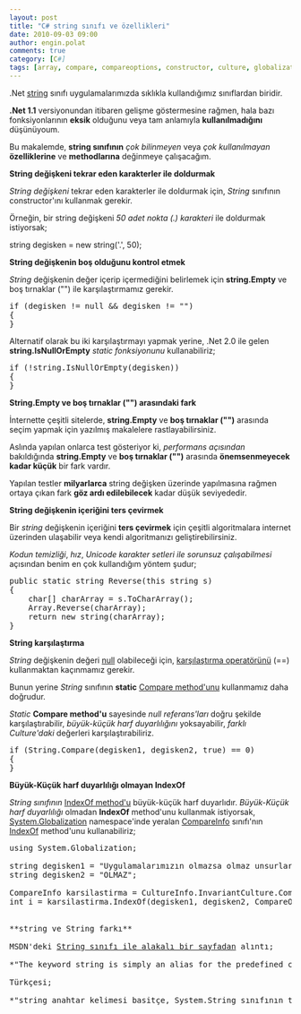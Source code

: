 ```yaml
---
layout: post
title: "C# string sınıfı ve özellikleri"
date: 2010-09-03 09:00
author: engin.polat
comments: true
category: [C#]
tags: [array, compare, compareoptions, constructor, culture, globalization, ignorecase, indexof, isnullorempty, method, property, reverse, string, string.empty]
---
```

.Net <a href="http://msdn.microsoft.com/library/system.string" target="_blank">string</a> sınıfı uygulamalarımızda sıklıkla kullandığımız sınıflardan biridir.

**.Net 1.1** versiyonundan itibaren gelişme göstermesine rağmen, hala bazı fonksiyonlarının **eksik** olduğunu veya tam anlamıyla **kullanılmadığını** düşünüyoum.

Bu makalemde, **string sınıfının** *çok bilinmeyen* veya *çok kullanılmayan* **özelliklerine** ve **methodlarına** değinmeye çalışacağım.

**String değişkeni tekrar eden karakterler ile doldurmak**

*String değişkeni* tekrar eden karakterler ile doldurmak için, *String* sınıfının constructor'ını kullanmak gerekir.

Örneğin, bir string değişkeni *50 adet nokta (.) karakteri* ile doldurmak istiyorsak;



string degisken = new string('.', 50);</pre>

**String değişkenin boş olduğunu kontrol etmek**

*String* değişkenin değer içerip içermediğini belirlemek için **string.Empty** ve boş tırnaklar ("") ile karşılaştırmamız gerekir.

<pre class="brush:csharp">if (degisken != null && degisken != "")
{
}</pre>

Alternatif olarak bu iki karşılaştırmayı yapmak yerine, .Net 2.0 ile gelen **string.IsNullOrEmpty** *static fonksiyonunu* kullanabiliriz;

<pre class="brush:csharp">if (!string.IsNullOrEmpty(degisken))
{
}</pre>

**String.Empty ve boş tırnaklar ("") arasındaki fark**

İnternette çeşitli sitelerde, **string.Empty** ve **boş tırnaklar ("")** arasında seçim yapmak için yazılmış makalelere rastlayabilirsiniz.

Aslında yapılan onlarca test gösteriyor ki, *performans açısından* bakıldığında **string.Empty** ve **boş tırnaklar ("")** arasında **önemsenmeyecek kadar küçük** bir fark vardır.

Yapılan testler **milyarlarca** string değişken üzerinde yapılmasına rağmen ortaya çıkan fark **göz ardı edilebilecek** kadar düşük seviyededir.

**String değişkenin içeriğini ters çevirmek**

Bir *string* değişkenin içeriğini **ters çevirmek** için çeşitli algoritmalara internet üzerinden ulaşabilir veya kendi algoritmanızı geliştirebilirsiniz.

*Kodun temizliği*, *hız*, *Unicode karakter setleri ile sorunsuz çalışabilmesi* açısından benim en çok kullandığım yöntem şudur;

<pre class="brush:csharp">public static string Reverse(this string s)
{
    char[] charArray = s.ToCharArray();
    Array.Reverse(charArray);
    return new string(charArray);
}</pre>

**String karşılaştırma**

*String* değişkenin değeri <a href="http://msdn.microsoft.com/en-us/library/edakx9da.aspx" target="_blank">null</a> olabileceği için, <a href="http://msdn.microsoft.com/library/53k8ybth.aspx" target="_blank">karşılaştırma operatörünü</a> (==) kullanmaktan kaçınmamız gerekir.

Bunun yerine *String* sınıfının **static** <a href="http://msdn.microsoft.com/library/system.string.compare" target="_blank">Compare method'unu</a> kullanmamız daha doğrudur.

*Static* **Compare method'u** sayesinde *null referans'ları* doğru şekilde karşılaştırabilir, *büyük-küçük harf duyarlılığını* yoksayabilir, *farklı Culture'daki* değerleri karşılaştırabiliriz.

<pre class="brush:csharp">if (String.Compare(degisken1, degisken2, true) == 0)
{
}</pre>

**Büyük-Küçük harf duyarlılığı olmayan IndexOf**

*String sınıfının* <a href="http://msdn.microsoft.com/library/system.string.indexof" target="_blank">IndexOf method'u</a> büyük-küçük harf duyarlıdır. *Büyük-Küçük harf duyarlılığı* olmadan **IndexOf** method'unu kullanmak istiyorsak, <a href="http://msdn.microsoft.com/library/system.globalization" target="_blank">System.Globalization</a> namespace'inde yeralan <a href="http://msdn.microsoft.com/library/system.globalization.compareinfo" target="_blank">CompareInfo</a> sınıfı'nın <a href="http://msdn.microsoft.com/library/system.globalization.compareinfo.indexof" target="_blank">IndexOf</a> method'unu kullanabiliriz;

<pre class="brush:csharp">using System.Globalization;

string degisken1 = "Uygulamalarımızın olmazsa olmaz unsurları değişkenlerdir";
string degisken2 = "OLMAZ";

CompareInfo karsilastirma = CultureInfo.InvariantCulture.CompareInfo;
int i = karsilastirma.IndexOf(degisken1, degisken2, CompareOptions.IgnoreCase);


**string ve String farkı**

MSDN'deki <a href="http://msdn2.microsoft.com/En-US/library/aa691153.aspx" target="_blank">String sınıfı ile alakalı bir sayfadan</a> alıntı;

*"The keyword string is simply an alias for the predefined class System.String." – C# Language Specification 4.2.3*

Türkçesi;

*"string anahtar kelimesi basitçe, System.String sınıfının takma adıdır." – C# Language Specification 4.2.3*

